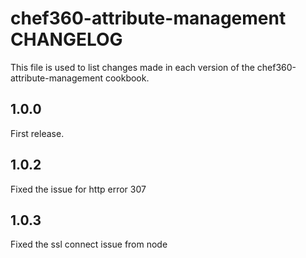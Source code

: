 # chef360-attribute-management CHANGELOG

This file is used to list changes made in each version of the chef360-attribute-management cookbook.

## 1.0.0

First release.

## 1.0.2
Fixed the issue for http error 307

## 1.0.3
Fixed the ssl connect issue from node 

